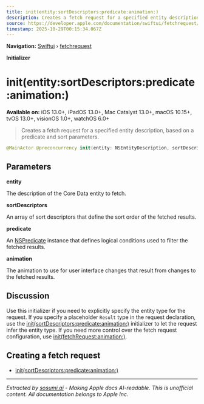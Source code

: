 ```yaml
---
title: init(entity:sortDescriptors:predicate:animation:)
description: Creates a fetch request for a specified entity description, based on a predicate and sort parameters.
source: https://developer.apple.com/documentation/swiftui/fetchrequest/init(entity:sortdescriptors:predicate:animation:)
timestamp: 2025-10-29T00:15:34.067Z
---
```


**Navigation:** [Swiftui](/documentation/swiftui) › [fetchrequest](/documentation/swiftui/fetchrequest)

**Initializer**

# init(entity:sortDescriptors:predicate:animation:)

**Available on:** iOS 13.0+, iPadOS 13.0+, Mac Catalyst 13.0+, macOS 10.15+, tvOS 13.0+, visionOS 1.0+, watchOS 6.0+

> Creates a fetch request for a specified entity description, based on a predicate and sort parameters.

```swift
@MainActor @preconcurrency init(entity: NSEntityDescription, sortDescriptors: [NSSortDescriptor], predicate: NSPredicate? = nil, animation: Animation? = nil)
```

## Parameters

**entity**

The description of the Core Data entity to fetch.



**sortDescriptors**

An array of sort descriptors that define the sort order of the fetched results.



**predicate**

An [NSPredicate](/documentation/Foundation/NSPredicate) instance that defines logical conditions used to filter the fetched results.



**animation**

The animation to use for user interface changes that result from changes to the fetched results.



## Discussion

Use this initializer if you need to explicitly specify the entity type for the request. If you specify a placeholder `Result` type in the request declaration, use the [init(sortDescriptors:predicate:animation:)](/documentation/swiftui/fetchrequest/init(sortdescriptors:predicate:animation:)) initializer to let the request infer the entity type. If you need more control over the fetch request configuration, use [init(fetchRequest:animation:)](/documentation/swiftui/fetchrequest/init(fetchrequest:animation:)).

## Creating a fetch request

- [init(sortDescriptors:predicate:animation:)](/documentation/swiftui/fetchrequest/init(sortdescriptors:predicate:animation:))

---

*Extracted by [sosumi.ai](https://sosumi.ai) - Making Apple docs AI-readable.*
*This is unofficial content. All documentation belongs to Apple Inc.*
